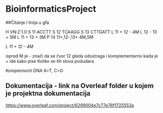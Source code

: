 # BioinformaticsProject

##Čitanje l linija u gfa 

H	VN:Z:1.0
S	11	ACCTT
S	12	TCAAGG
S	13	CTTGATT
L	11	+	12	-	4M
L	12	-	13	+	5M
L	11	+	13	+	3M
P	14	11+,12-,13+	4M,5M

*L 11 + 12 - 4M*

ispred M je - znači da se čvor 12 gleda odostraga i komplementarno
kada je + ide kako pise 
Koliko se tih slova podudara 

*Komplementi DNA*
A=T, C=G

## Dokumentacija - link na Overleaf folder u kojem je projektna dokumentacija
https://www.overleaf.com/project/6299004e7c77e76f1725553a
